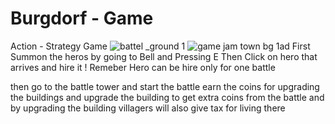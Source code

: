 # Burgdorf - Game
 Action - Strategy Game
![battel _ground 1](https://github.com/user-attachments/assets/b8cf9610-7389-4883-a1c2-d5a876b483d1)
![game jam town bg 1ad](https://github.com/user-attachments/assets/e6fc75d2-f58e-4411-85e1-df766bd9d99a)
First Summon the heros by going to Bell and Pressing E 
Then Click on hero that arrives and hire it ! Remeber Hero can be hire only for one battle

then go to the battle tower and start the battle earn the coins for upgrading the buildings and upgrade the building to get extra coins from the battle and by upgrading the building villagers will also give tax for living there 
